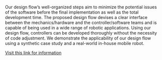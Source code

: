 Our design flow’s well-organized steps aim to minimize the potential issues of the software before the final implementation as well as the total development time. The proposed design flow devises a clear interface between the mechanics/hardware and the controller/software teams and is capable of being used in a wide range of robotic applications. Using our design flow, controllers can be developed thoroughly without the necessity of code adjustment. We demonstrate the applicability of our design flow using a synthetic case study and a real-world in-house mobile robot.

[Visit this link for information](https://noyzzz.github.io/2021-07-07-omni_robot_markdown/)

